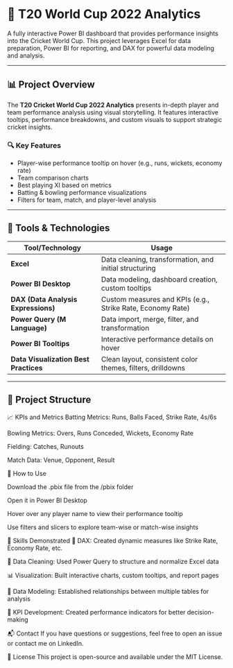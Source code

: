 # 🏏 T20 World Cup 2022 Analytics 

A fully interactive Power BI dashboard that provides performance insights into the Cricket World Cup. This project leverages Excel for data preparation, Power BI for reporting, and DAX for powerful data modeling and analysis.

---

## 📊 Project Overview

The **T20 Cricket World Cup 2022 Analytics** presents in-depth player and team performance analysis using visual storytelling. It features interactive tooltips, performance breakdowns, and custom visuals to support strategic cricket insights.

### 🔍 Key Features

- Player-wise performance tooltip on hover (e.g., runs, wickets, economy rate)
- Team comparison charts
- Best playing XI based on metrics
- Batting & bowling performance visualizations
- Filters for team, match, and player-level analysis

---

## 🧰 Tools & Technologies

| Tool/Technology| Usage |
|-----------------|--------|
| **Excel**       | Data cleaning, transformation, and initial structuring |
| **Power BI Desktop** | Data modeling, dashboard creation, custom tooltips |
| **DAX (Data Analysis Expressions)** | Custom measures and KPIs (e.g., Strike Rate, Economy Rate) |
| **Power Query (M Language)** | Data import, merge, filter, and transformation |
| **Power BI Tooltips** | Interactive performance details on hover |
| **Data Visualization Best Practices** | Clean layout, consistent color themes, filters, drilldowns |

---

## 📂 Project Structure


📈 KPIs and Metrics
Batting Metrics: Runs, Balls Faced, Strike Rate, 4s/6s

Bowling Metrics: Overs, Runs Conceded, Wickets, Economy Rate

Fielding: Catches, Runouts

Match Data: Venue, Opponent, Result


📌 How to Use

Download the .pbix file from the /pbix folder

Open it in Power BI Desktop

Hover over any player name to view their performance tooltip

Use filters and slicers to explore team-wise or match-wise insights


🧠 Skills Demonstrated
🧮 DAX: Created dynamic measures like Strike Rate, Economy Rate, etc.

🧹 Data Cleaning: Used Power Query to structure and normalize Excel data

📊 Visualization: Built interactive charts, custom tooltips, and report pages

🧩 Data Modeling: Established relationships between multiple tables for analysis

🎯 KPI Development: Created performance indicators for better decision-making


📬 Contact
If you have questions or suggestions, feel free to open an issue or contact me on LinkedIn.


📜 License
This project is open-source and available under the MIT License.

